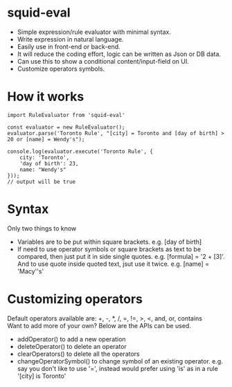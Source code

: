 # squid-eval
- Simple expression/rule evaluator with minimal syntax.
- Write expression in natural language.
- Easily use in front-end or back-end.
- It will reduce the coding effort, logic can be written as Json or DB data.
- Can use this to show a conditional content/input-field on UI.
- Customize operators symbols.

# How it works
```
import RuleEvaluator from 'squid-eval'

const evaluator = new RuleEvaluator();
evaluator.parse('Toronto Rule', "[city] = Toronto and [day of birth] > 20 or [name] = Wendy's");

console.log(evaluator.execute('Toronto Rule', {
    city: 'Toronto',
    'day of birth': 23,
    name: "Wendy's"
}));
// output will be true
```
# Syntax
Only two things to know
- Variables are to be put within square brackets. e.g. [day of birth]
- If need to use operator symbols or square brackets as text to be compared, 
then just put it in side single quotes. e.g. [formula] = '2 + [3]'.
And to use quote inside quoted text, jsut use it twice. e.g. [name] = 'Macy''s'

# Customizing operators
Default operators available are: +, -, *, /, =, !=, >, <, and, or, contains
<br/>
Want to add more of your own? Below are the APIs can be used.
- addOperator() to add a new operation
- deleteOperator() to delete an operator
- clearOperators() to delete all the operators
- changeOperatorSymbol() to change symbol of an existing operator. e.g. say you don't like to use '=', instead would prefer using 'is' as in a rule '[city] is Toronto'
